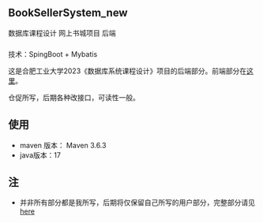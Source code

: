 ## BookSellerSystem_new

数据库课程设计 网上书城项目 后端

###

技术：SpingBoot + Mybatis

这是合肥工业大学2023《数据库系统课程设计》项目的后端部分。前端部分在[这里](https://github.com/Eslzzyl/booksale-frontend)。

仓促所写，后期各种改接口，可读性一般。

## 使用

- maven 版本： Maven 3.6.3
- java版本：17

## 注
- 并非所有部分都是我所写，后期将仅保留自己所写的用户部分，完整部分请见[here](https://github.com/katsss188/BookSellerSystem)

